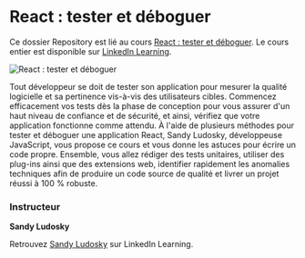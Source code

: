# React : tester et déboguer

Ce dossier Repository est lié au cours [React : tester et déboguer][lil-course-url]. Le cours entier est disponible sur [LinkedIn Learning](www.linkedin.com/learning).

![React : tester et déboguer][lil-thumbnail-url]

Tout développeur se doit de tester son application pour mesurer la qualité logicielle et sa pertinence vis-à-vis des utilisateurs cibles. Commencez efficacement vos tests dès la phase de conception pour vous assurer d'un haut niveau de confiance et de sécurité, et ainsi, vérifiez que votre application fonctionne comme attendu. À l'aide de plusieurs méthodes pour tester et déboguer une application React, Sandy Ludosky, développeuse JavaScript, vous propose ce cours et vous donne les astuces pour écrire un code propre. Ensemble, vous allez rédiger des tests unitaires, utiliser des plug-ins ainsi que des extensions web, identifier rapidement les anomalies techniques afin de produire un code source de qualité et livrer un projet réussi à 100 % robuste.

### Instructeur

**Sandy Ludosky**

Retrouvez [Sandy Ludosky](https://www.linkedin.com/learning/instructors/sandy-ludosky) sur LinkedIn Learning.

[lil-course-url]: https://www.linkedin.com/learning/react-tester-et-debugger
[lil-thumbnail-url]: https://cdn.lynda.com/course/2897750/2897750-1641825178454-16x9.jpg
